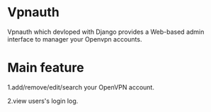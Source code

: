 Vpnauth
=======

Vpnauth which devloped with Django provides a Web-based admin interface to manager your Openvpn accounts.

Main feature
=======
1.add/remove/edit/search your OpenVPN account.

2.view users's login log.
